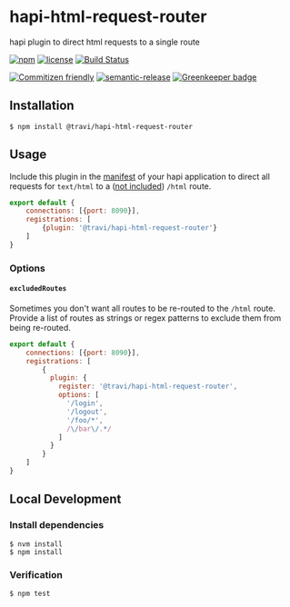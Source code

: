# hapi-html-request-router

hapi plugin to direct html requests to a single route

[![npm](https://img.shields.io/npm/v/@travi/hapi-html-request-router.svg?maxAge=2592000)](https://www.npmjs.com/package/@travi/hapi-html-request-router)
[![license](https://img.shields.io/github/license/travi/hapi-html-request-router.svg)](LICENSE)
[![Build Status](https://img.shields.io/travis/travi/hapi-html-request-router.svg?style=flat)](https://travis-ci.org/travi/hapi-html-request-router)

[![Commitizen friendly](https://img.shields.io/badge/commitizen-friendly-brightgreen.svg)](http://commitizen.github.io/cz-cli/)
[![semantic-release](https://img.shields.io/badge/%20%20%F0%9F%93%A6%F0%9F%9A%80-semantic--release-e10079.svg)](https://github.com/semantic-release/semantic-release)
[![Greenkeeper badge](https://badges.greenkeeper.io/travi/hapi-html-request-router.svg)](https://greenkeeper.io/)

## Installation

```
$ npm install @travi/hapi-html-request-router
```

## Usage

Include this plugin in the [manifest](https://github.com/hapijs/glue) of your hapi application
to direct all requests for `text/html` to a ([not included](https://github.com/travi/hapi-react-router))
`/html` route.

```js
export default {
    connections: [{port: 8090}],
    registrations: [
        {plugin: '@travi/hapi-html-request-router'}
    ]
}
```

### Options

#### `excludedRoutes`
Sometimes you don't want all routes to be re-routed to the `/html` route. Provide a list of routes as strings or regex patterns to exclude
them from being re-routed.

```js
export default {
    connections: [{port: 8090}],
    registrations: [
        {
          plugin: {
            register: '@travi/hapi-html-request-router',
            options: [
              '/login',
              '/logout',
              '/foo/*',
              /\/bar\/.*/
            ]
          }
        }
    ]
}
```

## Local Development

### Install dependencies
```
$ nvm install
$ npm install
```

### Verification
```
$ npm test
```

